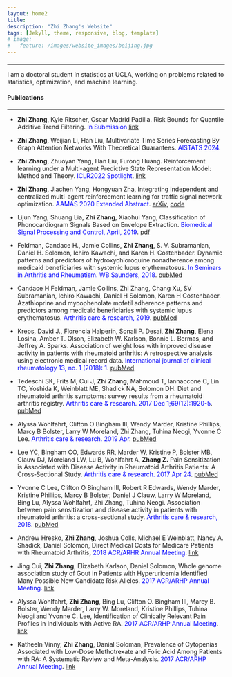 ```yaml
---
layout: home2
title:
description: "Zhi Zhang's Website"
tags: [Jekyll, theme, responsive, blog, template]
# image:
#   feature: /images/website_images/beijing.jpg
---
```


#### 
---
I am a doctoral student in statistics at UCLA, working on problems related to statistics, optimization, and machine learning.  

 
#### Publications
---
 
* <b>Zhi Zhang</b>, Kyle Ritscher, Oscar Madrid Padilla. Risk Bounds for Quantile Additive Trend Filtering. <span style="color: blue;">In Submission</span> [link](https://arxiv.org/pdf/2310.11711.pdf)

* <b>Zhi Zhang</b>, Weijian Li, Han Liu, Multivariate Time Series Forecasting By Graph Attention Networks With Theoretical Guarantees. <span style="color: blue;">AISTATS 2024</span>.  

* <b>Zhi Zhang</b>, Zhuoyan Yang, Han Liu, Furong Huang. Reinforcement learning under a Multi-agent Predictive State Representation Model: Method and Theory. <span style="color: blue;">ICLR2022 Spotlight</span>. [link](https://openreview.net/forum?id=PLDOnFoVm4)

* <b>Zhi Zhang</b>, Jiachen Yang, Hongyuan Zha, Integrating independent and centralized multi-agent reinforcement learning for traffic signal network optimization. <span style="color: blue;">AAMAS 2020 Extended Abstract</span>. [arXiv](https://arxiv.org/abs/1909.10651), [code](/downloads/code/multi-agents-trafficlights.zip)

* Lijun Yang, Shuang Lia, <b>Zhi Zhang</b>, Xiaohui Yang, Classification of Phonocardiogram Signals Based on Envelope Extraction. <span style="color: blue;">Biomedical Signal Processing and Control, April, 2019</span>. [pdf](https://www.researchgate.net/profile/Lijun-Yang-15/publication/338116487_Classification_of_Phonocardiogram_Signals_Based_on_Envelope_Optimization_Model_and_Support_Vector_Machine/links/5e00517c92851c836493bfa9/Classification-of-Phonocardiogram-Signals-Based-on-Envelope-Optimization-Model-and-Support-Vector-Machine.pdf) 

* Feldman, Candace H., Jamie Collins, <b>Zhi Zhang</b>, S. V. Subramanian, Daniel H. Solomon, Ichiro Kawachi, and Karen H. Costenbader. Dynamic patterns and predictors of hydroxychloroquine nonadherence among medicaid beneficiaries with systemic lupus erythematosus. <span style="color: blue;">In Seminars in Arthritis and Rheumatism. WB Saunders, 2018</span>. [pubMed](https://pubmed.ncbi.nlm.nih.gov/29458974/)

* Candace H Feldman, Jamie Collins, Zhi Zhang, Chang Xu, SV Subramanian, Ichiro Kawachi, Daniel H Solomon, Karen H Costenbader. Azathioprine and mycophenolate mofetil adherence patterns and predictors among medicaid beneficiaries with systemic lupus erythematosus. <span style="color: blue;">Arthritis care & research, 2019</span>. [pubMed](https://www.ncbi.nlm.nih.gov/pmc/articles/PMC6482109/)


* Kreps, David J., Florencia Halperin, Sonali P. Desai, <b>Zhi Zhang</b>, Elena Losina, Amber T. Olson, Elizabeth W. Karlson, Bonnie L. Bermas, and Jeffrey A. Sparks. Association of weight loss with improved disease activity in patients with rheumatoid arthritis: A retrospective analysis using electronic medical record data. <span style="color: blue;">International journal of clinical rheumatology 13, no. 1 (2018): 1</span>.
[pubMed](https://www.ncbi.nlm.nih.gov/pmc/articles/PMC5875117/)


* Tedeschi SK, Frits M, Cui J, <b>Zhi Zhang</b>, Mahmoud T, Iannaccone C, Lin TC, Yoshida K, Weinblatt ME, Shadick NA, Solomon DH. Diet and rheumatoid arthritis symptoms: survey results from a rheumatoid arthritis registry. <span style="color: blue;">Arthritis care & research. 2017 Dec 1;69(12):1920-5</span>. [pubMed](https://pubmed.ncbi.nlm.nih.gov/28217907/)

* Alyssa Wohlfahrt, Clifton O Bingham III, Wendy Marder, Kristine Phillips, Marcy B Bolster, Larry W Moreland, Zhi Zhang, Tuhina Neogi, Yvonne C Lee. <span style="color: blue;">Arthritis care & research. 2019 Apr</span>. [pubMed](https://www.ncbi.nlm.nih.gov/pmc/articles/PMC6286688/) 

* Lee YC, Bingham CO, Edwards RR, Marder W, Kristine P, Bolster MB, Clauw DJ, Moreland LW, Lu B, Wohlfahrt A, <b>Zhang Z.</b> Pain Sensitization is Associated with Disease Activity in Rheumatoid Arthritis Patients: A Cross‐Sectional Study. <span style="color: blue;">Arthritis care & research. 2017 Apr 24</span>. [pubMed](https://www.ncbi.nlm.nih.gov/pmc/articles/PMC5654691/)

* Yvonne C Lee, Clifton O Bingham III, Robert R Edwards, Wendy Marder, Kristine Phillips, Marcy B Bolster, Daniel J Clauw, Larry W Moreland, Bing Lu, Alyssa Wohlfahrt, Zhi Zhang, Tuhina Neogi. Association between pain sensitization and disease activity in patients with rheumatoid arthritis: a cross-sectional study. <span style="color: blue;">Arthritis care & research, 2018</span>. [pubMed](https://pubmed.ncbi.nlm.nih.gov/28437846/)

<!-- ##### Posters/Presentations -->

* Andrew Hresko, <b>Zhi Zhang</b>, Joshua Colls, Michael E Weinblatt, Nancy A. Shadick, Daniel Solomon, Direct Medical
Costs for Medicare Patients with Rheumatoid Arthritis, <span style="color: blue;">2018 ACR/ARHR Annual Meeting</span>. [link](https://acrabstracts.org/abstract/direct-medical-costs-for-medicare-patients-with-rheumatoid-arthritis/)

* Jing Cui, <b>Zhi Zhang</b>, Elizabeth Karlson, Daniel Solomon, Whole genome association study of Gout in Patients with
Hyperuricemia Identified Many Possible New Candidate Risk Alleles. <span style="color: blue;">2017 ACR/ARHP Annual Meeting</span>. [link](https://acrabstracts.org/abstract/gwas-of-gout-in-patients-with-hyperuricemia-identified-many-possible-new-candidate-risk-alleles/)

* Alyssa Wohlfahrt, <b>Zhi Zhang</b>, Bing Lu, Clifton O. Bingham III, Marcy B. Bolster, Wendy Marder, Larry W. Moreland, Kristine Phillips, Tuhina Neogi and Yvonne C. Lee, Identification of Clinically Relevant Pain Profiles in Individuals with Active RA. <span style="color: blue;">2017 ACR/ARHP Annual Meeting</span>. [link](https://acrabstracts.org/abstract/identification-of-clinically-relevant-pain-profiles-in-individuals-with-active-ra/) 

* Katheeln Vinny, <b>Zhi Zhang</b>, Danial Soloman, Prevalence of Cytopenias Associated with Low-Dose Methotrexate and Folic Acid Among Patients with RA: A Systematic Review and Meta-Analysis. <span style="color: blue;">2017 ACR/ARHP Annual Meeting</span>. [link](https://acrabstracts.org/abstract/hematologic-abnormalities-during-the-use-of-low-dose-methotrexate-for-rheumatoid-arthritis-a-systematic-review-and-meta-analysis/) 









